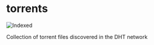 torrents 
========
![Indexed](https://img.shields.io/badge/indexed-129157-blue)

Collection of torrent files discovered in the DHT network
